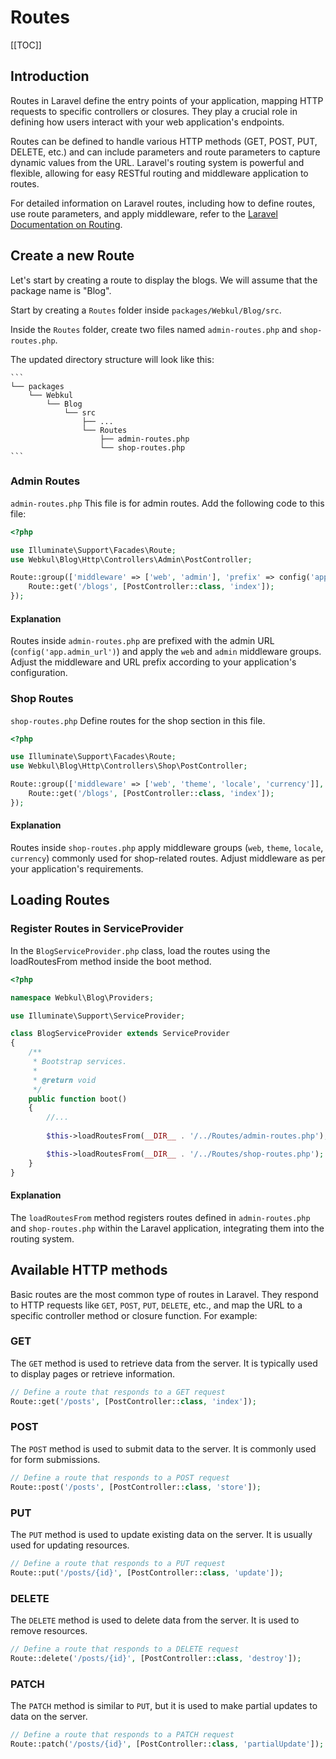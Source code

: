 # Routes

[[TOC]]

## Introduction

Routes in Laravel define the entry points of your application, mapping HTTP requests to specific controllers or closures. They play a crucial role in defining how users interact with your web application's endpoints.

Routes can be defined to handle various HTTP methods (GET, POST, PUT, DELETE, etc.) and can include parameters and route parameters to capture dynamic values from the URL. Laravel's routing system is powerful and flexible, allowing for easy RESTful routing and middleware application to routes.

For detailed information on Laravel routes, including how to define routes, use route parameters, and apply middleware, refer to the [Laravel Documentation on Routing](https://laravel.com/docs/11.x/routing).

## Create a new Route

Let's start by creating a route to display the blogs. We will assume that the package name is "Blog". 

Start by creating a `Routes` folder inside `packages/Webkul/Blog/src`.

Inside the `Routes` folder, create two files named `admin-routes.php` and `shop-routes.php`. 

The updated directory structure will look like this:

    ```
    └── packages
        └── Webkul
            └── Blog
                └── src
                    ├── ...
                    └── Routes
                        ├── admin-routes.php
                        └── shop-routes.php
    ```

### Admin Routes
`admin-routes.php` This file is for admin routes. Add the following code to this file:

  ```php
  <?php

  use Illuminate\Support\Facades\Route;
  use Webkul\Blog\Http\Controllers\Admin\PostController;

  Route::group(['middleware' => ['web', 'admin'], 'prefix' => config('app.admin_url')], function () {
      Route::get('/blogs', [PostController::class, 'index']);
  });
  ```

#### Explanation
Routes inside `admin-routes.php` are prefixed with the admin URL (`config('app.admin_url')`) and apply the `web` and `admin` middleware groups. Adjust the middleware and URL prefix according to your application's configuration.

### Shop Routes 

`shop-routes.php` Define routes for the shop section in this file.

  ```php
  <?php

  use Illuminate\Support\Facades\Route;
  use Webkul\Blog\Http\Controllers\Shop\PostController;

  Route::group(['middleware' => ['web', 'theme', 'locale', 'currency']], function () {
      Route::get('/blogs', [PostController::class, 'index']);
  });
  ```

#### Explanation

Routes inside `shop-routes.php` apply middleware groups (`web`, `theme`, `locale`, `currency`) commonly used for shop-related routes. Adjust middleware as per your application's requirements.

## Loading Routes

### Register Routes in ServiceProvider

In the `BlogServiceProvider.php` class, load the routes using the loadRoutesFrom method inside the boot method.

```php
<?php

namespace Webkul\Blog\Providers;

use Illuminate\Support\ServiceProvider;

class BlogServiceProvider extends ServiceProvider
{
    /**
     * Bootstrap services.
     *
     * @return void
     */
    public function boot()
    {
        //... 
        
        $this->loadRoutesFrom(__DIR__ . '/../Routes/admin-routes.php');

        $this->loadRoutesFrom(__DIR__ . '/../Routes/shop-routes.php');
    }
}
```

#### Explanation 

The `loadRoutesFrom` method registers routes defined in `admin-routes.php` and `shop-routes.php` within the Laravel application, integrating them into the routing system.

## Available HTTP methods 

Basic routes are the most common type of routes in Laravel. They respond to HTTP requests like `GET`, `POST`, `PUT`, `DELETE`, etc., and map the URL to a specific controller method or closure function. For example:

### GET

The `GET` method is used to retrieve data from the server. It is typically used to display pages or retrieve information.

```php
// Define a route that responds to a GET request
Route::get('/posts', [PostController::class, 'index']);
```
### POST

The `POST` method is used to submit data to the server. It is commonly used for form submissions.

```php
// Define a route that responds to a POST request
Route::post('/posts', [PostController::class, 'store']);
```

### PUT

The `PUT` method is used to update existing data on the server. It is usually used for updating resources.

```php
// Define a route that responds to a PUT request
Route::put('/posts/{id}', [PostController::class, 'update']);
```

### DELETE

The `DELETE` method is used to delete data from the server. It is used to remove resources.

```php
// Define a route that responds to a DELETE request
Route::delete('/posts/{id}', [PostController::class, 'destroy']);
```

### PATCH

The `PATCH` method is similar to `PUT`, but it is used to make partial updates to data on the server.

```php
// Define a route that responds to a PATCH request
Route::patch('/posts/{id}', [PostController::class, 'partialUpdate']);
```